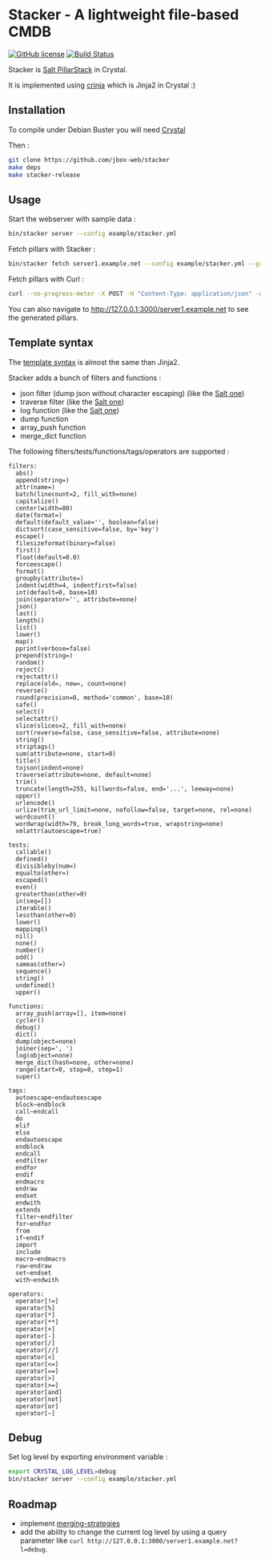 # Stacker - A lightweight file-based CMDB

[![GitHub license](https://img.shields.io/github/license/jbox-web/stacker.svg)](https://github.com/jbox-web/stacker/blob/master/LICENSE)
[![Build Status](https://travis-ci.com/jbox-web/stacker.svg?branch=master)](https://travis-ci.com/jbox-web/stacker)

Stacker is [Salt PillarStack](https://docs.saltstack.com/en/master/ref/pillar/all/salt.pillar.stack.html) in Crystal.

It is implemented using [crinja](https://github.com/straight-shoota/crinja) which is Jinja2 in Crystal :)

## Installation

To compile under Debian Buster you will need [Crystal](https://crystal-lang.org/install/on_debian/)

Then :

```sh
git clone https://github.com/jbox-web/stacker
make deps
make stacker-release
```

## Usage

Start the webserver with sample data :

```sh
bin/stacker server --config example/stacker.yml
```

Fetch pillars with Stacker :

```sh
bin/stacker fetch server1.example.net --config example/stacker.yml --grains example/grains/server1.json | jq
```

Fetch pillars with Curl :

```sh
curl --no-progress-meter -X POST -H "Content-Type: application/json" -d @example/grains/server1.json http://127.0.0.1:3000/server1.example.net | jq
```

You can also navigate to http://127.0.0.1:3000/server1.example.net to see the generated pillars.

## Template syntax

The [template syntax](https://github.com/straight-shoota/crinja/blob/master/TEMPLATE_SYNTAX.md) is almost the same than Jinja2.

Stacker adds a bunch of filters and functions :

* json filter (dump json without character escaping) (like the [Salt one](https://docs.saltstack.com/en/latest/topics/jinja/index.html#tojson))
* traverse filter (like the [Salt one](https://docs.saltstack.com/en/latest/topics/jinja/index.html#traverse))
* log function (like the [Salt one](https://docs.saltstack.com/en/latest/topics/jinja/index.html#logs))
* dump function
* array_push function
* merge_dict function

The following filters/tests/functions/tags/operators are supported :

```
filters:
  abs()
  append(string=)
  attr(name=)
  batch(linecount=2, fill_with=none)
  capitalize()
  center(width=80)
  date(format=)
  default(default_value='', boolean=false)
  dictsort(case_sensitive=false, by='key')
  escape()
  filesizeformat(binary=false)
  first()
  float(default=0.0)
  forceescape()
  format()
  groupby(attribute=)
  indent(width=4, indentfirst=false)
  int(default=0, base=10)
  join(separator='', attribute=none)
  json()
  last()
  length()
  list()
  lower()
  map()
  pprint(verbose=false)
  prepend(string=)
  random()
  reject()
  rejectattr()
  replace(old=, new=, count=none)
  reverse()
  round(precision=0, method='common', base=10)
  safe()
  select()
  selectattr()
  slice(slices=2, fill_with=none)
  sort(reverse=false, case_sensitive=false, attribute=none)
  string()
  striptags()
  sum(attribute=none, start=0)
  title()
  tojson(indent=none)
  traverse(attribute=none, default=none)
  trim()
  truncate(length=255, killwords=false, end='...', leeway=none)
  upper()
  urlencode()
  urlize(trim_url_limit=none, nofollow=false, target=none, rel=none)
  wordcount()
  wordwrap(width=79, break_long_words=true, wrapstring=none)
  xmlattr(autoescape=true)

tests:
  callable()
  defined()
  divisibleby(num=)
  equalto(other=)
  escaped()
  even()
  greaterthan(other=0)
  in(seq=[])
  iterable()
  lessthan(other=0)
  lower()
  mapping()
  nil()
  none()
  number()
  odd()
  sameas(other=)
  sequence()
  string()
  undefined()
  upper()

functions:
  array_push(array=[], item=none)
  cycler()
  debug()
  dict()
  dump(object=none)
  joiner(sep=', ')
  log(object=none)
  merge_dict(hash=none, other=none)
  range(start=0, stop=0, step=1)
  super()

tags:
  autoescape~endautoescape
  block~endblock
  call~endcall
  do
  elif
  else
  endautoescape
  endblock
  endcall
  endfilter
  endfor
  endif
  endmacro
  endraw
  endset
  endwith
  extends
  filter~endfilter
  for~endfor
  from
  if~endif
  import
  include
  macro~endmacro
  raw~endraw
  set~endset
  with~endwith

operators:
  operator[!=]
  operator[%]
  operator[*]
  operator[**]
  operator[+]
  operator[-]
  operator[/]
  operator[//]
  operator[<]
  operator[<=]
  operator[==]
  operator[>]
  operator[>=]
  operator[and]
  operator[not]
  operator[or]
  operator[~]
```

## Debug

Set log level by exporting environment variable :

```sh
export CRYSTAL_LOG_LEVEL=debug
bin/stacker server --config example/stacker.yml
```

## Roadmap

* implement [merging-strategies](https://docs.saltstack.com/en/master/ref/pillar/all/salt.pillar.stack.html#merging-strategies)
* add the ability to change the current log level by using a query parameter like `curl http://127.0.0.1:3000/server1.example.net?l=debug`.
